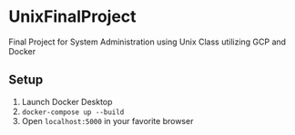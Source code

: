 # UnixFinalProject
Final Project for System Administration using Unix Class utilizing GCP and Docker

## Setup
1. Launch Docker Desktop
2. `docker-compose up --build`
3. Open `localhost:5000` in your favorite browser